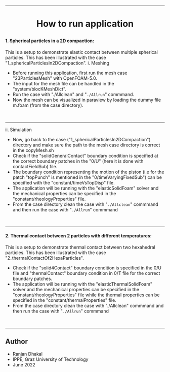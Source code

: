 <hr>

<h1><p align="center"> How to run application  
</p></h1>	



#### 1. Spherical particles in a 2D compaction:
   This is a setup to demonstrate elastic contact between multiple spherical 
particles. This has been illustrated with the case 
"1_sphericalParticlesIn2DCompaction".
i. Meshing
 - Before running this application, first run the mesh case "23ParticlesMesh" 
with OpenFOAM-5.0.
 - The input for the mesh file can be handled in the "system/blocKMeshDict".
 - Run the case with "./Allclean" and "`./Allrun`" commmand.
 - Now the mesh can be visualized in paraview by loading the dummy file m.foam 
(from the case directory).

<br/>
<hr>  

ii. Simulation
 - Now, go back to the case ("1_sphericalParticlesIn2DCompaction") directory 
and make sure the path to the mesh case directory is correct in the copyMesh.sh 
 - Check if the "solidGeneralContact" boundary condition is specified at the 
correct boundary patches in the "0/U" (here it is done with contactFieldSub) file.
 - The boundary condition representing the motion of the piston (i.e for the 
patch "topPunch" is mentioned in the "0/timeVaryingFixedSub") can be  specified 
with the "constant/timeVsTopDisp" file.   
 - The application will be running with the "elasticSolidFoam" solver and the 
mechanical properties can be specified in the "constant/rheologyProperties" 
file.
 - From the case directory clean the case with "`./Allclean`" commmand and then 
run the case with "`./Allrun`" commmand

<br/>
<hr>  

#### 2. Thermal contact between 2 particles with different temperatures: 
   This is a setup to demonstrate thermal contact between two hexahedral 
particles. This has been illustrated with the case 
"2_thermalContactOf2HexaParticles".  
 - Check if the "solid4Contact" boundary condition is specified in the 0/U file 
and "thermalContact" boundary condition in 0/T file for the correct boundary 
patches.    
 - The application will be running with the "elasticThermalSolidFoam" solver 
and the mechanical properties can be specified in the 
"constant/rheologyProperties" file while the thermal properties can be 
specified in the "constant/thermalProperties" file.
 - From the case directory clean the case with "./Allclean" commmand and then 
run the case with "`./Allrun`" commmand

<br/>
<hr>  


Author
------------------

- Ranjan Dhakal 
- IPPE, Graz University of Technology 
- June 2022

